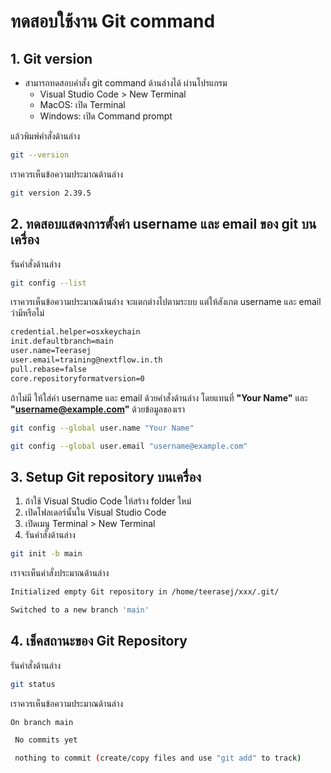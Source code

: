 
# ทดสอบใช้งาน Git command

## 1. Git version

- สามารถทดสอบคำสั่ง git command ด้านล่างได้ ผ่านโปรแกรม
  - Visual Studio Code > New Terminal 
  - MacOS: เปิด Terminal
  - Windows: เปิด Command prompt 

แล้วพิมพ์คำสั่งด้านล่าง

```bash
git --version
```
เราควรเห็นข้อความประมาณด้านล่าง 

```bash
git version 2.39.5
```

## 2. ทดสอบแสดงการตั้งค่า username และ email ของ git บนเครื่อง

รันคำสั่งด้านล่าง 

```bash
git config --list
```

เราควรเห็นข้อความประมาณด้านล่าง จะแตกต่างไปตามระบบ แต่ให้สังเกต username และ email ว่ามีหรือไม่

```bash
credential.helper=osxkeychain
init.defaultbranch=main
user.name=Teerasej
user.email=training@nextflow.in.th
pull.rebase=false
core.repositoryformatversion=0
```

ถ้าไม่มี ให้ใส่ค่า username และ email ด้วยคำสั่งด้านล่าง โดยแทนที่ **"Your Name"** และ **"username@example.com"** ด้วยข้อมูลของเรา

```bash
git config --global user.name "Your Name"
```

```bash
git config --global user.email "username@example.com"
```

## 3. Setup Git repository บนเครื่อง

1. ถ้าใช้ Visual Studio Code ให้สร้าง folder ใหม่ 
2. เปิดโฟลเดอร์นั้นใน Visual Studio Code 
3. เปิดเมนู Terminal > New Terminal 
4. รันคำสั่งด้านล่าง

```bash
git init -b main
```

เราจะเห็นคำสั่งประมาณด้านล่าง 

```bash
Initialized empty Git repository in /home/teerasej/xxx/.git/

Switched to a new branch 'main'
```

## 4. เช็คสถานะของ Git Repository 

รันคำสั่งด้านล่าง

```bash
git status
```

เราควรเห็นข้อความประมาณด้านล่าง 

```bash
On branch main

 No commits yet

 nothing to commit (create/copy files and use "git add" to track)
```
